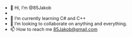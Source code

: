 - 👋 Hi, I’m @85Jakob
- 
- 🌱 I’m currently learning C# and C++
- 💞️ I’m looking to collaborate on anything and everything. 
- 📫 How to reach me 85Jakob@gmail.com

<!---
JacobADoney/JacobADoney is a ✨ special ✨ repository because its `README.md` (this file) appears on your GitHub profile.
You can click the Preview link to take a look at your changes.
--->
